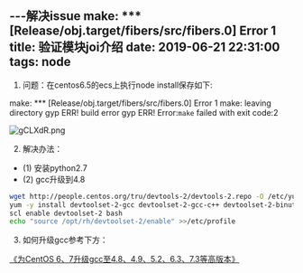 ---解决issue make: *** [Release/obj.target/fibers/src/fibers.0] Error 1 
title: 验证模块joi介绍
date: 2019-06-21 22:31:00
tags: node 
---


1. 问题：在centos6.5的ecs上执行node install保存如下:

make: *** [Release/obj.target/fibers/src/fibers.0] Error 1
make: leaving directory
gyp ERR! build error
gyp ERR! Error:`make` failed with exit code:2

![gCLXdR.png](https://t1.picb.cc/uploads/2019/06/21/gCLXdR.png)

2. 解决办法：

- (1) 安装python2.7
- (2) gcc升级到4.8

```bash
wget http://people.centos.org/tru/devtools-2/devtools-2.repo -O /etc/yum.repos.d/devtoolset-2.repo
yum -y install devtoolset-2-gcc devtoolset-2-gcc-c++ devtoolset-2-binutils
scl enable devtoolset-2 bash
echo "source /opt/rh/devtoolset-2/enable" >>/etc/profile

```
3. 如何升级gcc参考下方：

[《为CentOS 6、7升级gcc至4.8、4.9、5.2、6.3、7.3等高版本》](https://www.vpser.net/manage/centos-6-upgrade-gcc.html)